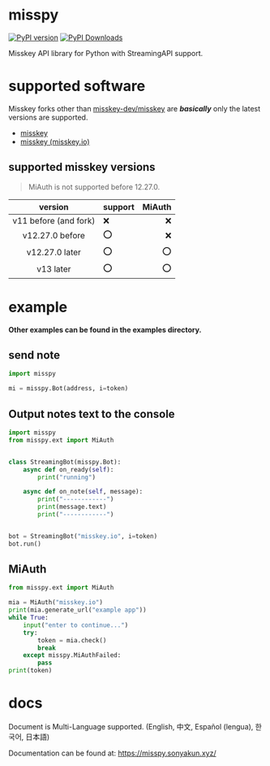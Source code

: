 # misspy
[![PyPI version](https://badge.fury.io/py/misspy.svg)](https://badge.fury.io/py/misspy) [![PyPI Downloads](https://img.shields.io/pypi/dm/misspy.svg)](https://badge.fury.io/py/misspy)

Misskey API library for Python with StreamingAPI support.

# supported software
Misskey forks other than [misskey-dev/misskey](https://github.com/misskey-dev/misskey) are __***basically***__ only the latest versions are supported.
* [misskey](https://github.com/misskey-dev/misskey)
* [misskey (misskey.io)](https://github.com/misskeyIO/misskey)
<!-- * [firefish (calckey)](https://codeberg.org/firefish/firefish) (under development) -->


## supported misskey versions
> MiAuth is not supported before 12.27.0.

| version               | support | MiAuth | 
| :-------------------: | ------- | -----: | 
| v11 before (and fork) | ❌  | ❌     | 
| v12.27.0 before       | ⭕️    | ❌     | 
| v12.27.0 later       | ⭕️    | ⭕️   | 
| v13 later             | ⭕️    | ⭕️   | 


# example
**Other examples can be found in the examples directory.**

## send note
```python
import misspy

mi = misspy.Bot(address, i=token)
```

## Output notes text to the console
```python
import misspy
from misspy.ext import MiAuth


class StreamingBot(misspy.Bot):
    async def on_ready(self):
        print("running")

    async def on_note(self, message):
        print("------------")
        print(message.text)
        print("------------")


bot = StreamingBot("misskey.io", i=token)
bot.run()
```

## MiAuth
```python
from misspy.ext import MiAuth

mia = MiAuth("misskey.io")
print(mia.generate_url("example app"))
while True:
    input("enter to continue...")
    try:
        token = mia.check()
        break
    except misspy.MiAuthFailed:
        pass
print(token)
```


# docs
Document is Multi-Language supported. (English, 中文, Español (lengua), 한국어, 日本語)

Documentation can be found at:
https://misspy.sonyakun.xyz/
